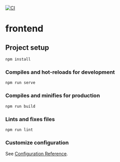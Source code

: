 [![CI](https://github.com/Hi-REMS/Hi-REMS-CLIENT/actions/workflows/frontend-ci.yml/badge.svg?branch=main)](https://github.com/Hi-REMS/Hi-REMS-CLIENT/actions/workflows/frontend-ci.yml)

# frontend

## Project setup
```
npm install
```

### Compiles and hot-reloads for development
```
npm run serve
```

### Compiles and minifies for production
```
npm run build
```

### Lints and fixes files
```
npm run lint
```

### Customize configuration
See [Configuration Reference](https://cli.vuejs.org/config/).

